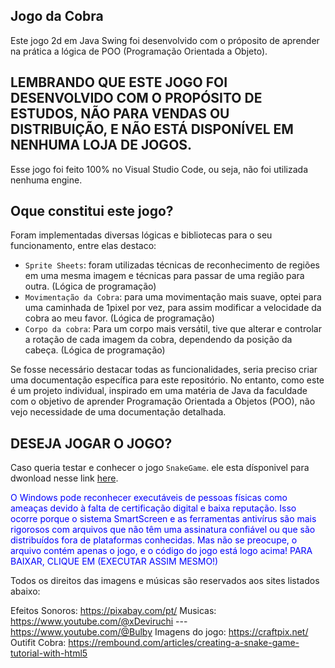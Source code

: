 ## Jogo da Cobra


Este jogo 2d em Java Swing foi desenvolvido com o próposito de aprender na prática a lógica de POO (Programação Orientada a Objeto).

## LEMBRANDO QUE ESTE JOGO FOI DESENVOLVIDO COM O PROPÓSITO DE ESTUDOS, NÃO PARA VENDAS OU DISTRIBUIÇÃO, E NÃO ESTÁ DISPONÍVEL EM NENHUMA LOJA DE JOGOS.

Esse jogo foi feito 100% no Visual Studio Code, ou seja, não foi utilizada nenhuma engine.

## Oque constitui este jogo?

Foram implementadas diversas lógicas e bibliotecas para o seu funcionamento, entre elas destaco:

- `Sprite Sheets`: foram utilizadas técnicas de reconhecimento de regiões em uma mesma imagem e técnicas para passar de uma região para outra. (Lógica de programação)
- `Movimentação da Cobra`: para uma movimentação mais suave, optei para uma caminhada de 1pixel por vez, para assim modificar a velocidade da cobra ao meu favor.  (Lógica de programação)
- `Corpo da cobra`: Para um corpo mais versátil, tive que alterar e controlar a rotação de cada imagem da cobra, dependendo da posição da cabeça.  (Lógica de programação)


Se fosse necessário destacar todas as funcionalidades, seria preciso criar uma documentação específica para este repositório. No entanto, como este é um projeto individual, inspirado em uma matéria de Java da faculdade com o objetivo de aprender Programação Orientada a Objetos (POO), não vejo necessidade de uma documentação detalhada.

## DESEJA JOGAR O JOGO?

Caso queria testar e conhecer o jogo `SnakeGame`. ele esta dísponivel para dwonload nesse link [here](https://www.mediafire.com/file/snuh2i73mvzbr9a/installadorGameSnake.exe/file).

<p style="color:blue;">O Windows pode reconhecer executáveis de pessoas físicas como ameaças devido à falta de certificação digital e baixa reputação. Isso ocorre porque o sistema SmartScreen e as ferramentas antivírus são mais rigorosos com arquivos que não têm uma assinatura confiável ou que são distribuídos fora de plataformas conhecidas. Mas não se preocupe, o arquivo contém apenas o jogo, e o código do jogo está logo acima! PARA BAIXAR, CLIQUE EM (EXECUTAR ASSIM MESMO!)</p>

Todos os direitos das imagens e músicas são reservados aos sites listados abaixo:

Efeitos Sonoros: https://pixabay.com/pt/
Musicas: https://www.youtube.com/@xDeviruchi --- https://www.youtube.com/@Bulby
Imagens do jogo: https://craftpix.net/
Outifit Cobra: https://rembound.com/articles/creating-a-snake-game-tutorial-with-html5

